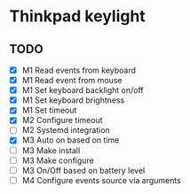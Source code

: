 # Thinkpad keylight

## TODO

- [X] M1 Read events from keyboard
- [X] M1 Read event from mouse
- [X] M1 Set keyboard backlight on/off
- [X] M1 Set keyboard brightness
- [X] M1 Set timeout
- [X] M2 Configure timeout
- [ ] M2 Systemd integration
- [X] M3 Auto on based on time
- [ ] M3 Make install
- [ ] M3 Make configure
- [ ] M3 On/Off based on battery level
- [ ] M4 Configure events source via arguments
